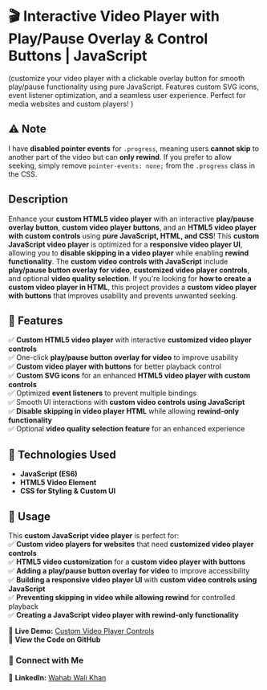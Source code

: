 # 🎬 Interactive Video Player with Play/Pause Overlay & Control Buttons | JavaScript 
(customize your video player with a clickable overlay button for smooth play/pause functionality using pure JavaScript. Features custom SVG icons, event listener optimization, and a seamless user experience. Perfect for media websites and custom players!
) 

## ⚠️ Note  
I have **disabled pointer events** for `.progress`, meaning users **cannot skip** to another part of the video but can **only rewind**. If you prefer to allow seeking, simply remove `pointer-events: none;` from the `.progress` class in the CSS.  

## Description  
Enhance your **custom HTML5 video player** with an interactive **play/pause overlay button**, **custom video player buttons**, and an **HTML5 video player with custom controls** using **pure JavaScript, HTML, and CSS**! This **custom JavaScript video player** is optimized for a **responsive video player UI**, allowing you to **disable skipping in a video player** while enabling **rewind functionality**. The **custom video controls with JavaScript** include **play/pause button overlay for video**, **customized video player controls**, and optional **video quality selection**. If you're looking for **how to create a custom video player in HTML**, this project provides a **custom video player with buttons** that improves usability and prevents unwanted seeking.  

## 🔹 Features  
✅ **Custom HTML5 video player** with interactive **customized video player controls**  
✅ One-click **play/pause button overlay for video** to improve usability  
✅ **Custom video player with buttons** for better playback control  
✅ **Custom SVG icons** for an enhanced **HTML5 video player with custom controls**  
✅ Optimized **event listeners** to prevent multiple bindings  
✅ Smooth UI interactions with **custom video controls using JavaScript**  
✅ **Disable skipping in video player HTML** while allowing **rewind-only functionality**  
✅ Optional **video quality selection feature** for an enhanced experience  

## 🚀 Technologies Used  
- **JavaScript (ES6)**  
- **HTML5 Video Element**  
- **CSS for Styling & Custom UI**  

## 📌 Usage  
This **custom JavaScript video player** is perfect for:  
✅ **Custom video players for websites** that need **customized video player controls**  
✅ **HTML5 video customization** for a **custom video player with buttons**  
✅ **Adding a play/pause button overlay for video** to improve accessibility  
✅ **Building a responsive video player UI** with **custom video controls using JavaScript**  
✅ **Preventing skipping in video while allowing rewind** for controlled playback  
✅ **Creating a JavaScript video player with rewind-only functionality**  

🔗 **Live Demo:** [Custom Video Player Controls](https://madebywahab.github.io/custom-video-player-controls/)  
🔗 **View the Code on GitHub**  

### 📢 Connect with Me  
💼 **LinkedIn:** [Wahab Wali Khan](https://www.linkedin.com/in/wahabwalikhan-website-developer/)  
